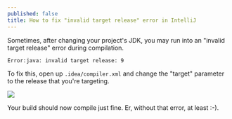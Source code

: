 ```yaml
---
published: false
title: How to fix "invalid target release" error in IntelliJ
---
```

Sometimes, after changing your project's JDK, you may run into an "invalid target release" error during compilation.

```
Error:java: invalid target release: 9
```

To fix this, open up `.idea/compiler.xml` and change the "target" parameter to the release that you're targeting.

![]({{site.cdn_path}}/2017/11/03/compilerxml.png)

Your build should now compile just fine. Er, without that error, at least :-).
